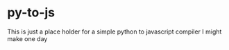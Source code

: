 # py-to-js
This is just a place holder for a simple python  to javascript compiler
I might make one day 
